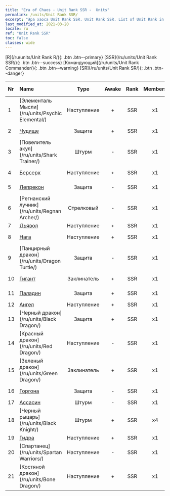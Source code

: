```yaml
---
title: "Era of Chaos - Unit Rank SSR -  Units"
permalink: /units/Unit Rank SSR/
excerpt: "Эра хаоса Unit Rank SSR. Unit Rank SSR. List of Unit Rank in Era of Chaos"
last_modified_at: 2021-03-20
locale: ru
ref: "Unit Rank SSR"
toc: false
classes: wide
---
```

 [R](/ru/units/Unit Rank R/){: .btn .btn--primary} [SSR](/ru/units/Unit Rank SSR/){: .btn .btn--success} [Командующий](/ru/units/Unit Rank Commander/){: .btn .btn--warning} [SR](/ru/units/Unit Rank SR/){: .btn .btn--danger} 

  | Nr |         Name        |   Type   | Awake |    Rank   |   Members     |  Stars  | Exclusive | Attack  |     HP    |  Awaken Name  |
  |:---|:--------------------|:--------:|:-----:|:---------:|:-------------:|:-------:|:---------:|:-------:|:---------:|:--------------|
  | 1 | [Элементаль Мысли](/ru/units/Psychic Elemental/) | Наступление | + | SSR | x1 | <i class="fas fa-star"/><i class="fas fa-star"/><i class="fas fa-star"/> | - | 212.0 | 1749 |  Элементаль Магии  |
  | 2 | [Чудище](/ru/units/Behemoth/) | Защита | + | SSR | x1 | <i class="fas fa-star"/><i class="fas fa-star"/><i class="fas fa-star"/> | - | 407.3 | 10182 |  Древнее чудище  |
  | 3 | [Повелитель акул](/ru/units/Shark Trainer/) | Штурм | - | SSR | x1 | <i class="fas fa-star"/><i class="fas fa-star"/><i class="fas fa-star"/> | - | 792.0 | 5430 |  Разбойники на акулах  |
  | 4 | [Берсерк](/ru/units/Berserker/) | Наступление | + | SSR | x1 | <i class="fas fa-star"/><i class="fas fa-star"/><i class="fas fa-star"/> | - | 678.8 | 5317 |  Ревун смерти  |
  | 5 | [Лепрекон](/ru/units/Leprechaun/) | Защита | - | SSR | x1 | <i class="fas fa-star"/><i class="fas fa-star"/><i class="fas fa-star"/> | - | 134.5 | 3162 |  Хранитель древа  |
  | 6 | [Регнанский лучник](/ru/units/Regnan Archer/) | Стрелковый | - | SSR | x1 | <i class="fas fa-star"/><i class="fas fa-star"/><i class="fas fa-star"/> | - | 235.5 | 1245 |   -   |
  | 7 | [Дьявол](/ru/units/Devil/) | Наступление | + | SSR | x1 | <i class="fas fa-star"/><i class="fas fa-star"/><i class="fas fa-star"/> | - | 792.0 | 5431 |  Архидьявол  |
  | 8 | [Нага](/ru/units/Naga/) | Наступление | + | SSR | x1 | <i class="fas fa-star"/><i class="fas fa-star"/><i class="fas fa-star"/> | + | 79.4 | 811 |  Королева нага  |
  | 9 | [Панцирный дракон](/ru/units/Dragon Turtle/) | Защита | - | SSR | x1 | <i class="fas fa-star"/><i class="fas fa-star"/><i class="fas fa-star"/> | - | 362.0 | 12000 |  Древний панцирный дракон  |
  | 10 | [Гигант](/ru/units/Giant/) | Заклинатель | + | SSR | x1 | <i class="fas fa-star"/><i class="fas fa-star"/><i class="fas fa-star"/> | - | 792.0 | 5431 |  Вестник грома  |
  | 11 | [Паладин](/ru/units/Paladin/) | Защита | + | SSR | x1 | <i class="fas fa-star"/><i class="fas fa-star"/><i class="fas fa-star"/> | - | 128.0 | 2589 |  Высший паладин  |
  | 12 | [Ангел](/ru/units/Angel/) | Наступление | + | SSR | x1 | <i class="fas fa-star"/><i class="fas fa-star"/><i class="fas fa-star"/> | - | 792.0 | 5431 |  Архангел  |
  | 13 | [Черный дракон](/ru/units/Black Dragon/) | Защита | + | SSR | x1 | <i class="fas fa-star"/><i class="fas fa-star"/><i class="fas fa-star"/> | - | 430.0 | 8712 |  Король черных драконов  |
  | 14 | [Красный дракон](/ru/units/Red Dragon/) | Наступление | - | SSR | x1 | <i class="fas fa-star"/><i class="fas fa-star"/><i class="fas fa-star"/> | - | 769.3 | 5431 |   -   |
  | 15 | [Зеленый дракон](/ru/units/Green Dragon/) | Заклинатель | + | SSR | x1 | <i class="fas fa-star"/><i class="fas fa-star"/><i class="fas fa-star"/> | - | 1018.2 | 4525 |  Золотой дракон  |
  | 16 | [Горгона](/ru/units/Gorgon/) | Защита | - | SSR | x1 | <i class="fas fa-star"/><i class="fas fa-star"/><i class="fas fa-star"/> | - | 121.1 | 3094 |  Могучая горгона  |
  | 17 | [Ассасин](/ru/units/Assassin/) | Штурм | - | SSR | x1 | <i class="fas fa-star"/><i class="fas fa-star"/><i class="fas fa-star"/> | - | 269.0 | 2119 |   -   |
  | 18 | [Черный рыцарь](/ru/units/Black Knight/) | Штурм | + | SSR | x4 | <i class="fas fa-star"/><i class="fas fa-star"/><i class="fas fa-star"/> | + | 115.8 | 910 |  Зловещий рыцарь  |
  | 19 | [Гидра](/ru/units/Hydra/) | Наступление | + | SSR | x1 | <i class="fas fa-star"/><i class="fas fa-star"/><i class="fas fa-star"/> | - | 769.3 | 5770 |  Гидра хаоса  |
  | 20 | [Спартанец](/ru/units/Spartan Warriors/) | Наступление | - | SSR | x1 | <i class="fas fa-star"/><i class="fas fa-star"/><i class="fas fa-star"/> | - | 216.0 | 2825 |   -   |
  | 21 | [Костяной дракон](/ru/units/Bone Dragon/) | Наступление | + | SSR | x1 | <i class="fas fa-star"/><i class="fas fa-star"/><i class="fas fa-star"/> | - | 758.0 | 5770 |  Призрачный дракон  |
